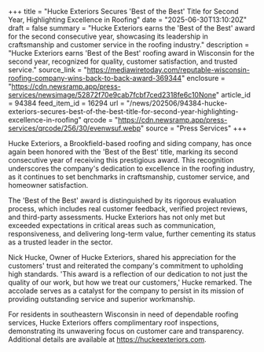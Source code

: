 +++
title = "Hucke Exteriors Secures 'Best of the Best' Title for Second Year, Highlighting Excellence in Roofing"
date = "2025-06-30T13:10:20Z"
draft = false
summary = "Hucke Exteriors earns the 'Best of the Best' award for the second consecutive year, showcasing its leadership in craftsmanship and customer service in the roofing industry."
description = "Hucke Exteriors earns 'Best of the Best' roofing award in Wisconsin for the second year, recognized for quality, customer satisfaction, and trusted service."
source_link = "https://mediawiretoday.com/reputable-wisconsin-roofing-company-wins-back-to-back-award-369344"
enclosure = "https://cdn.newsramp.app/press-services/newsimage/52872f70e9cab7fcbf7ced2318fe6c10None"
article_id = 94384
feed_item_id = 16294
url = "/news/202506/94384-hucke-exteriors-secures-best-of-the-best-title-for-second-year-highlighting-excellence-in-roofing"
qrcode = "https://cdn.newsramp.app/press-services/qrcode/256/30/evenwsuf.webp"
source = "Press Services"
+++

<p>Hucke Exteriors, a Brookfield-based roofing and siding company, has once again been honored with the 'Best of the Best' title, marking its second consecutive year of receiving this prestigious award. This recognition underscores the company's dedication to excellence in the roofing industry, as it continues to set benchmarks in craftsmanship, customer service, and homeowner satisfaction.</p><p>The 'Best of the Best' award is distinguished by its rigorous evaluation process, which includes real customer feedback, verified project reviews, and third-party assessments. Hucke Exteriors has not only met but exceeded expectations in critical areas such as communication, responsiveness, and delivering long-term value, further cementing its status as a trusted leader in the sector.</p><p>Nick Hucke, Owner of Hucke Exteriors, shared his appreciation for the customers' trust and reiterated the company's commitment to upholding high standards. 'This award is a reflection of our dedication to not just the quality of our work, but how we treat our customers,' Hucke remarked. The accolade serves as a catalyst for the company to persist in its mission of providing outstanding service and superior workmanship.</p><p>For residents in southeastern Wisconsin in need of dependable roofing services, Hucke Exteriors offers complimentary roof inspections, demonstrating its unwavering focus on customer care and transparency. Additional details are available at <a href='https://huckeexteriors.com' rel='nofollow' target='_blank'>https://huckeexteriors.com</a>.</p>